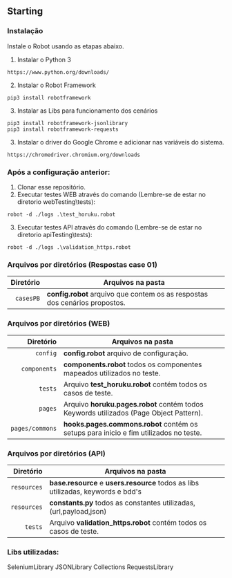 ## Starting

### Instalação

Instale o Robot usando as etapas abaixo.

1. Instalar o Python 3
```
https://www.python.org/downloads/
```

2. Instalar o Robot Framework
```
pip3 install robotframework
```

3. Instalar as Libs para funcionamento dos cenários
```
pip3 install robotframework-jsonlibrary
pip3 install robotframework-requests
```

3. Instalar o driver do Google Chrome e adicionar nas variáveis do sistema.
```
https://chromedriver.chromium.org/downloads
```

### Após a configuração anterior:

1. Clonar esse repositório.
2. Executar testes WEB através do comando (Lembre-se de estar no diretorio webTesting\tests):
```
robot -d ./logs .\test_horuku.robot
```
3. Executar testes API através do comando (Lembre-se de estar no diretorio apiTesting\tests):
```
robot -d ./logs .\validation_https.robot
``` 
### Arquivos por diretórios (Respostas case 01)

|               Diretório | Arquivos na pasta                                                               |
| ----------------------: | ----------------------------------------------------------------------------- |
|                `casesPB` | **config.robot** arquivo que contem os as respostas dos cenários propostos.  |

### Arquivos por diretórios (WEB)

|               Diretório | Arquivos na pasta                                                               |
| ----------------------: | ----------------------------------------------------------------------------- |
|                `config` | **config.robot** arquivo de configuração.  |
|            `components` | **components.robot** todos os componentes mapeados utilizados no teste.                            |
|                 `tests` | Arquivo **test_horuku.robot** contém todos os casos de teste.   |
|                 `pages` | Arquivo **horuku.pages.robot** contém todos Keywords utilizados (Page Object Pattern).|
|         `pages/commons` | **hooks.pages.commons.robot** contém os setups para inicio e fim utilizados no teste.             |

### Arquivos por diretórios (API)

|               Diretório | Arquivos na pasta                                                               |
| ----------------------: | ----------------------------------------------------------------------------- |
|             `resources` | **base.resource** e **users.resource** todos as libs utilizadas, keywords e bdd's |
|             `resources` | **constants.py** todos as constantes utilizadas, (url,payload,json)                            |
|                 `tests` | Arquivo **validation_https.robot** contém todos os casos de teste.   |

### Libs utilizadas:
SeleniumLibrary
JSONLibrary
Collections
RequestsLibrary
